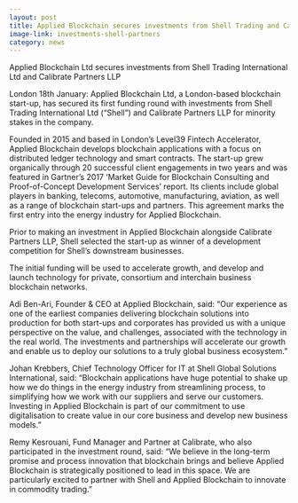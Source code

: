 ```yaml
---
layout: post
title: Applied Blockchain secures investments from Shell Trading and Calibrate Partners
image-link: investments-shell-partners
category: news
---
```


Applied Blockchain Ltd secures investments from Shell Trading International Ltd and Calibrate Partners LLP

London 18th January: Applied Blockchain Ltd, a London-based blockchain start-up, has secured its first funding round with investments from Shell Trading International Ltd (“Shell”) and Calibrate Partners LLP for minority stakes in the company.

Founded in 2015 and based in London’s Level39 Fintech Accelerator, Applied Blockchain develops blockchain applications with a focus on distributed ledger technology and smart contracts. The start-up grew organically through 20 successful client engagements in two years and was featured in Gartner’s 2017 ‘Market Guide for Blockchain Consulting and Proof-of-Concept Development Services’ report. Its clients include global players in banking, telecoms, automotive, manufacturing, aviation, as well as a range of blockchain start-ups and partners. This agreement marks the first entry into the energy industry for Applied Blockchain.

Prior to making an investment in Applied Blockchain alongside Calibrate Partners LLP, Shell selected the start-up as winner of a development competition for Shell’s downstream businesses.

The initial funding will be used to accelerate growth, and develop and launch technology for private, consortium and interchain business blockchain networks.

Adi Ben-Ari, Founder & CEO at Applied Blockchain, said: “Our experience as one of the earliest companies delivering blockchain solutions into production for both start-ups and corporates has provided us with a unique perspective on the value, and challenges, associated with the technology in the real world. The investments and partnerships will accelerate our growth and enable us to deploy our solutions to a truly global business ecosystem.”

Johan Krebbers, Chief Technology Officer for IT at Shell Global Solutions International, said: “Blockchain applications have huge potential to shake up how we do things in the energy industry from streamlining process, to simplifying how we work with our suppliers and serve our customers. Investing in Applied Blockchain is part of our commitment to use digitalisation to create value in our core business and develop new business models.”

Remy Kesrouani, Fund Manager and Partner at Calibrate, who also participated in the investment round, said: “We believe in the long-term promise and process innovation that blockchain brings and believe Applied Blockchain is strategically positioned to lead in this space. We are particularly excited to partner with Shell and Applied Blockchain to innovate in commodity trading.”